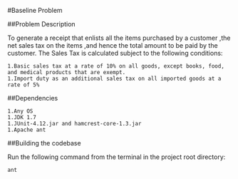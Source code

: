 #Baseline Problem

##Problem Description

To generate a receipt that enlists all the items purchased by a customer ,the net sales tax on the items ,and hence the total amount to be paid by the customer.
The Sales Tax is calculated subject to the following conditions:

    1.Basic sales tax at a rate of 10% on all goods, except books, food, and medical products that are exempt. 
    1.Import duty as an additional sales tax on all imported goods at a rate of 5%

##Dependencies

    1.Any OS
    1.JDK 1.7
    1.JUnit-4.12.jar and hamcrest-core-1.3.jar
    1.Apache ant

##Building the codebase

Run the following command from the terminal in the project root directory:

````
ant
````